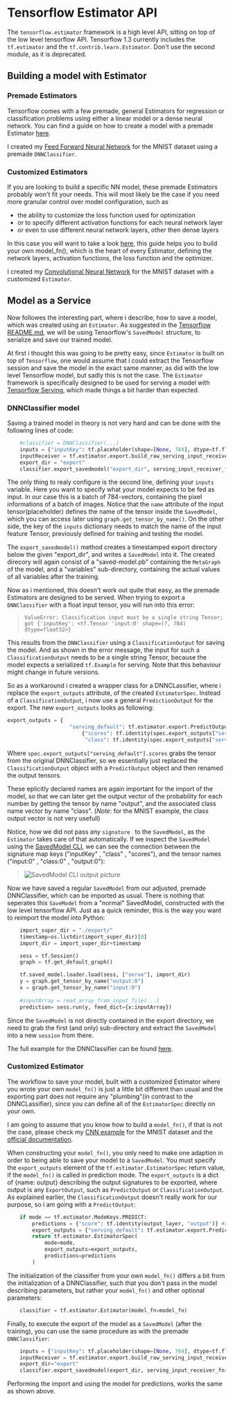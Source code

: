 # Tensorflow Estimator API

The `tensorflow.estimator` framework is a high level API, sitting on top of the low level tensorflow API. Tensorflow 1.3 currently includes the `tf.estimator` and the `tf.contrib.learn.Estimator`. Don't use the second module, as it is deprecated.  
## Building a model with Estimator
### Premade  Estimators
Tensorflow comes with a few premade, general Estimators for regression or classification problems using either a linear model or a dense neural network. You can find a guide on how to create a model with a premade Estimator [here](https://www.tensorflow.org/programmers_guide/estimators). 

I created my [Feed Forward Neural Network](https://github.com/Matleo/MLPython2Java/tree/develop/Maschine%20Learning/NeuralNetwork/Estimator/MNISTClassifier/FFNN) for the MNIST dataset using a premade `DNNClassifier`.

### Customized  Estimators
If you are looking to build a specific NN model, these premade Estimators probably won't fit your needs. This will most likely be the case if you need more granular control over model configuration, such as 
* the ability to customize the loss function used for optimization
* or to specify different activation functions for each neural network layer
* or even to use different neural network layers, other then dense layers

In this case you will want to take a look [here](https://www.tensorflow.org/extend/estimators), this guide helps you to build your own model_fn(), which is the heart of every Estimator, defining the network layers, activation functions, the loss function and the optimizer.

I created my [Convolutional Neural Network](https://github.com/Matleo/MLPython2Java/tree/develop/Maschine%20Learning/NeuralNetwork/Estimator/MNISTClassifier/CNN) for the MNIST dataset with a customized `Estimator`.

## Model as a Service
Now followes the interesting part, where i describe, how to save a model, which was created using an `Estimator`. As suggested in the [Tensorflow README.md](https://github.com/Matleo/MLPython2Java/tree/develop/Maschine%20Learning/NeuralNetwork/Tensorflow/MNISTClassifier), we will be using Tensorflow's `SavedModel` structure, to serialize and save our trained model. 

At first i thought this was going to be pretty easy, since `Estimator` is built on top of `Tensorflow`, one would assume that i could extract the Tensorflow session and save the model in the exact same manner, as did with the low level Tensorflow model, but sadly this is not the case. The `Estimator` framework is specifically designed to be used for serving a model with [Tensorflow Serving](https://www.tensorflow.org/serving/), which made things a bit harder than expected.

### DNNClassifier model
Saving a trained model in theory is not very hard and can be done with the following lines of code: 
```python
    #classifier = DNNClassifier(...)
    inputs = {"inputKey": tf.placeholder(shape=[None, 784], dtype=tf.float32, name="input")}
    inputReceiver = tf.estimator.export.build_raw_serving_input_receiver_fn(inputs)
    export_dir = "export"
	classifier.export_savedmodel("export_dir", serving_input_receiver_fn=inputReceiver)
```
The only thing to realy configure is the second line, defining your `inputs` variable. Here you want to specify what your model expects to be fed as input. In our case this is a batch of 784-vectors, containing the pixel informations of a batch of images. 
Notice that the `name` attribute of the input tensor(placeholder) defines the name of the tensor inside the `SavedModel`, which you can access later using `graph.get_tensor_by_name()`. On the other side, the key of the `inputs` dictionary needs to match the name of the input feature Tensor, previously defined for training and testing the model. 

The `export_savedmodel()` method creates a timestamped export directory below the given "export_dir", and writes a `SavedModel` into it. The created direcory will again consist of a "saved-model.pb" containing the `MetaGraph` of the model, and a "variables" sub-directory, containing the actual values of all variables after the training.


Now as i mentioned, this doesn't work out quite that easy, as the premade Estimators are designed to be served. When trying to export a `DNNClassifier` with a float input tensor, you will run into this error: 

>`ValueError: Classification input must be a single string Tensor; got {'inputKey': <tf.Tensor 'input:0' shape=(?, 784) dtype=float32>}`

This results from the `DNNClassifier` using a `ClassificationOutput` for saving the model. And as shown in the error message, the input for such a `ClassificationOutput` needs to be a single string Tensor, because the model expects a serialized `tf.Example` for serving. Note that this behaviour might change in future versions.

So as a workaround i created a wrapper class for a DNNCLassifier, where i replace the `export_outputs` attribute, of the created `EstimatorSpec`. Instead of a `ClassificationOutput`, i now use a general `PredictionOutput` for the export. The new `export_outputs` looks as following:
```python
export_outputs = {
                    "serving_default": tf.estimator.export.PredictOutput(
                        {"scores": tf.identity(spec.export_outputs["serving_default"].scores,"output"),
                         "class": tf.identity(spec.export_outputs["serving_default"].classes,"class")})}
```
Where `spec.export_outputs["serving_default"].scores` grabs the tensor from the original DNNClassifier, so we essentially just replaced the `ClassificationOutput` object with a `PredictOutput` object and then renamed the output tensors. 

These eplicitly declared names are again important for the import of the model, so that we can later get the output vector of the probability for each number by getting the tensor by name "output", and the associated class name vector by name "class". (*Note*: for the MNIST example, the class output vector is not very usefull)

Notice, how we did not pass any `signature ` to the `SavedModel`, as the `Estimator` takes care of that automatically. If we inspect the `SavedModel` using the [SavedModel CLI](https://www.tensorflow.org/programmers_guide/saved_model#cli_to_inspect_and_execute_savedmodel), we can see the connection between the signature map keys ("inputKey" , "class" , "scores"), and the tensor names ("input:0" , "class:0" , "output:0"):

> ![SavedModel CLI output picture](https://github.com/Matleo/MLPython2Java/blob/develop/Maschine%20Learning/NeuralNetwork/Estimator/MNISTClassifier/FFNN/SavedModelCLI_example.png)


Now we have saved a regular `SavedModel` from our adjusted, premade DNNClassifier, which can be imported as usual. There is nothing that seperates this `SaveModel` from a "normal" SavedModel, constructed with the low level tensorflow API. Just as a quick reminder, this is the way you want to reimport the model into Python:
```python
    import_super_dir = "./export/"
    timestamp=os.listdir(import_super_dir)[0]
    import_dir = import_super_dir+timestamp

    sess = tf.Session()
    graph = tf.get_default_graph()

    tf.saved_model.loader.load(sess, ["serve"], import_dir)
    y = graph.get_tensor_by_name("output:0")
    x = graph.get_tensor_by_name("input:0")
    
    #inputArray = read_array_from_input_file(...)
    prediction= sess.run(y, feed_dict={x:inputArray})

```
Since the `SavedModel` is not directly contained in the export directory, we need to grab the first (and only) sub-directory and extract the `SavedModel` into a new `session` from there. 

The full example for the DNNClassifier can be found [here](https://github.com/Matleo/MLPython2Java/tree/develop/Maschine%20Learning/NeuralNetwork/Estimator/MNISTClassifier/FFNN).

### Customized Estimator
The workflow to save your model, built with a customized Estimator where you wrote your own `model_fn()` is just a little bit different than usual and the exporting part does not require any "plumbing"(in contrast to the DNNCLassifier), since you can define all of the `EstimatorSpec` directly on your own. 

I am going to assume that you know how to build a `model_fn()`, if that is not the case, please check my [CNN example](https://github.com/Matleo/MLPython2Java/tree/develop/Maschine%20Learning/NeuralNetwork/Estimator/MNISTClassifier/CNN) for the MNIST dataset and the [official documentation](https://www.tensorflow.org/extend/estimators).

When constructing your `model_fn()`, you only need to make one adaption in order to being able to save your model to a `SavedModel`. You must specify the `export_outputs` element of the `tf.estimator.EstimatorSpec` return value, if the `model_fn()` is called in prediction mode. The `export_outputs` is a dict of {name: output} describing the output signatures to be exported, where output is any `ExportOutput`, such as `PredictOutput` or `ClassificationOutput`. As explained earlier, the `ClassificationOutput` doesn't really work for our purpose, so i am going with a `PredictOutput`:
```python
    if mode == tf.estimator.ModeKeys.PREDICT:
        predictions = {"score": tf.identity(output_layer, "output")} #rename the output_layer to "output"
        export_outputs = {"serving_default": tf.estimator.export.PredictOutput(predictions)}
        return tf.estimator.EstimatorSpec(
            mode=mode,
            export_outputs=export_outputs,
            predictions=predictions
        )
```
The initialization of the classifier from your own `model_fn()` differs a bit from the initialization of a DNNClassifier, such that you don't pass in the model describing parameters, but rather your `model_fn()` and other optional parameters:
```python
    classifier = tf.estimator.Estimator(model_fn=model_fn)
```
Finally, to execute the export of the model as a `SavedModel` (after the training), you can use the same procedure as with the premade `DNNClassifier`:
```python
    inputs = {"inputKey": tf.placeholder(shape=[None, 784], dtype=tf.float32, name="input")}
    inputReceiver = tf.estimator.export.build_raw_serving_input_receiver_fn(inputs)
    export_dir="export"
    classifier.export_savedmodel(export_dir, serving_input_receiver_fn=inputReceiver)
```
Performing the import and using the model for predictions, works the same as shown above.